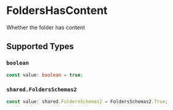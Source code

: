 # FoldersHasContent

Whether the folder has content


## Supported Types

### `boolean`

```typescript
const value: boolean = true;
```

### `shared.FoldersSchemas2`

```typescript
const value: shared.FoldersSchemas2 = FoldersSchemas2.True;
```

